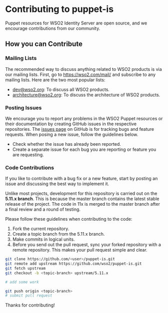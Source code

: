 # Contributing to puppet-is

Puppet resources for WSO2 Identity Server are open source, and we encourage contributions from our community.

## How you can Contribute

### Mailing Lists
The recommended way to discuss anything related to WSO2 products is via our mailing lists. First, go to https://wso2.com/mail/ and subscribe to any mailing lists. Here are the two most popular lists:
* dev@wso2.org: To discuss all WSO2 products.
* architecture@wso2.org: To discuss the architecture of WSO2 products.

### Posting Issues
We encourage you to report any problems in the WSO2 Puppet resources or their documentation by creating GitHub issues in the respective repositories. The [issues page](https://github.com/wso2/puppet-is/issues) on GitHub is for tracking bugs and feature requests. When posing a new issue, follow the guidelines below.
* Check whether the issue has already been reported.
* Create a separate issue for each bug you are reporting or feature you are requesting.

### Code Contributions
If you like to contribute with a bug fix or a new feature, start by posting an issue and discussing the best way to implement it. 

Unlike most projects, development for this repository is carried out on the **5.11.x branch**. This is because the master branch contains the latest stable release of the project. The code in 11x is merged to the master branch after a final review and a round of testing.

Please follow these guidelines when contributing to the code:
1. Fork the current repository.
2. Create a topic branch from the 5.11.x branch.
3. Make commits in logical units.
4. Before you send out the pull request, sync your forked repository with a remote repository. This makes your pull request simple and clear.

```bash
git clone https://github.com/<user>/puppet-is.git
git remote add upstream https://github.com/wso2/puppet-is.git
git fetch upstream
git checkout -b <topic-branch> upstream/5.11.x

# add some work

git push origin <topic-branch>
# submit pull request

```

Thanks for contributing!
